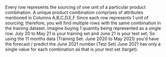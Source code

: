 Every row represents the sourcing of one unit of a particular product combination.
A unique product combination comprises of attributes mentioned in Columns A,B,C,D,E,F
Since each row represents 1 unit of sourcing; therefore, you will find multiple rows with the same combination in the training dataset. Imagine buying 1 quantity being represented as a single row.
July 20 to May 21 is your training set and June 21 is your test set; So using the 11 months data (Training Set: June 2020 to May 2021) you'd have the forecast / predict the June 2021 number (Test Set)
June 2021 has only a single value for each combination as that is your test set (target).
